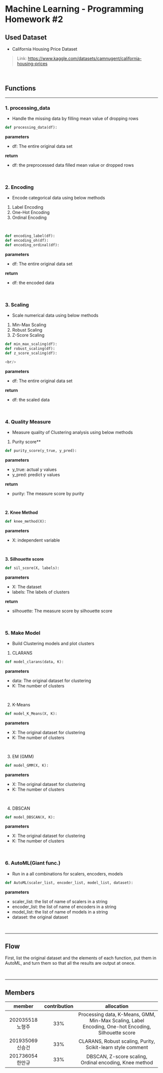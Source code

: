 # Machine Learning - Programming Homework #2

## Used Dataset
- California Housing Price Dataset
> Link: https://www.kaggle.com/datasets/camnugent/california-housing-prices

<br/>

## Functions
---
### 1. processing_data
- Handle the missing data by filling mean value of dropping rows
```python
def processing_data(df):
```
**parameters**
- df: The entire original data set

**return**
- df: the preprocessed data filled mean value or dropped rows

<br/>

### 2. Encoding
- Encode categorical data using below methods
1. Label Encoding
2. One-Hot Encoding
3. Ordinal Encoding

<br/>

```python
def encoding_label(df):
def encoding_oh(df):
def encoding_ordinal(df):
```
**parameters**
- df: The entire original data set

**return**
- df: the encoded data

<br/>

### 3. Scaling
- Scale numerical data using below methods
1. Min-Max Scaling
2. Robust Scaling
3. Z-Score Scaling
```python
def min_max_scaling(df):
def robust_scaling(df):
def z_score_scaling(df):

<br/>

```
**parameters**
- df: The entire original data set

**return**
- df: the scaled data

<br/>

### 4. Quality Measure
- Measure quality of Clustering analysis using below methods
1. Purity score**
```python
def purity_score(y_true, y_pred):
```
**parameters**
- y_true: actual y values
- y_pred: predict y values

**return**
- purity: The measure score by purity  

<br/>

**2. Knee Method**
```python
def knee_method(X):
```
**parameters**
- X: independent variable

<br/>

**3. Silhouette score**
```python
def sil_score(X, labels):
```
**parameters**
- X: The dataset
- labels: The labels of clusters

**return**
- silhouette: The measure score by silhouette score

<br/>

### 5. Make Model
- Build Clustering models and plot clusters
1. CLARANS
```python
def model_clarans(data, K):
```
**parameters**
- data: The original dataset for clustering
- K: The number of clusters

<br/>

2. K-Means
```python
def model_K_Means(X, K):
```
**parameters**
- X: The original dataset for clustering
- K: The number of clusters

<br/>

3. EM (GMM)
```python
def model_GMM(X, K):
```
**parameters**
- X: The original dataset for clustering
- K: The number of clusters

<br/>

4. DBSCAN
```python
def model_DBSCAN(X, K):
```
**parameters**
- X: The original dataset for clustering
- K: The number of clusters

<br/>

### 6. AutoML(Giant func.)
- Run in a all combinations for scalers, encoders, models
```python
def AutoML(scaler_list, encoder_list, model_list, dataset):
```
**parameters**
- scaler_list: the list of name of scalers in a string
- encoder_list: the list of name of encoders in a string
- model_list: the list of name of models in a string
- dataset: the original dataset

<br/>

---
## Flow
First, list the original dataset and the elements of each function, put them in AutoML, and turn them so that all the results are output at onece.

<br/>

---
## Members
| member | contribution | allocation |
| :---------------: | :--------: | :----: |
| 202035518 노형주| 33% | Processing data, K-Means, GMM, Min-Max Scaling, Label Encoding, One-hot Encoding, Silhouette score|
| 201935069 신승건| 33% | CLARANS, Robust scaling, Purity, Scikit-learn style comment | 
| 201736054 한만규| 33% | DBSCAN, Z-score scaling, Ordinal encoding, Knee method |
